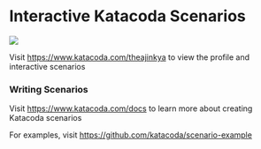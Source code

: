 # Interactive Katacoda Scenarios

[![](http://shields.katacoda.com/katacoda/theajinkya/count.svg)](https://www.katacoda.com/theajinkya "Get your profile on Katacoda.com")

Visit https://www.katacoda.com/theajinkya to view the profile and interactive scenarios

### Writing Scenarios
Visit https://www.katacoda.com/docs to learn more about creating Katacoda scenarios

For examples, visit https://github.com/katacoda/scenario-example
